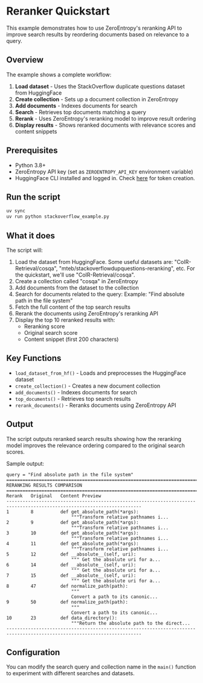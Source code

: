 # Reranker Quickstart

This example demonstrates how to use ZeroEntropy's reranking API to improve search results by reordering documents based on relevance to a query.

## Overview

The example shows a complete workflow:
1. **Load dataset** - Uses the StackOverflow duplicate questions dataset from HuggingFace
2. **Create collection** - Sets up a document collection in ZeroEntropy
3. **Add documents** - Indexes documents for search
4. **Search** - Retrieves top documents matching a query
5. **Rerank** - Uses ZeroEntropy's reranking model to improve result ordering
6. **Display results** - Shows reranked documents with relevance scores and content snippets

## Prerequisites

- Python 3.8+
- ZeroEntropy API key (set as `ZEROENTROPY_API_KEY` environment variable)
- HuggingFace CLI installed and logged in. Check [here](https://huggingface.co/settings/tokens) for token creation.

## Run the script

```bash
uv sync
uv run python stackoverflow_example.py
```

## What it does

The script will:
1. Load the dataset from HuggingFace. Some useful datasets are: "CoIR-Retrieval/cosqa", "mteb/stackoverflowdupquestions-reranking", etc. For the quickstart, we'll use "CoIR-Retrieval/cosqa".
2. Create a collection called "cosqa" in ZeroEntropy
3. Add documents from the dataset to the collection
4. Search for documents related to the query: Example: "Find absolute path in the file system"
5. Fetch the full content of the top search results
6. Rerank the documents using ZeroEntropy's reranking API
7. Display the top 10 reranked results with:
   - Reranking score
   - Original search score  
   - Content snippet (first 200 characters)

## Key Functions

- `load_dataset_from_hf()` - Loads and preprocesses the HuggingFace dataset
- `create_collection()` - Creates a new document collection
- `add_documents()` - Indexes documents for search
- `top_documents()` - Retrieves top search results
- `rerank_documents()` - Reranks documents using ZeroEntropy API

## Output

The script outputs reranked search results showing how the reranking model improves the relevance ordering compared to the original search scores.

Sample output:
```
query = "Find absolute path in the file system"
========================================================================================================================
RERANKING RESULTS COMPARISON
========================================================================================================================
Rerank   Original   Content Preview                                                       
------------------------------------------------------------------------------------------------------------------------
1        8          def get_absolute_path(*args):
                        """Transform relative pathnames i...
2        9          def get_absolute_path(*args):
                        """Transform relative pathnames i...
3        10         def get_absolute_path(*args):
                        """Transform relative pathnames i...
4        11         def get_absolute_path(*args):
                        """Transform relative pathnames i...
5        12         def __absolute__(self, uri):
                        """ Get the absolute uri for a...
6        14         def __absolute__(self, uri):
                        """ Get the absolute uri for a...
7        15         def __absolute__(self, uri):
                        """ Get the absolute uri for a...
8        47         def normalize_path(path):
                        """
                        Convert a path to its canonic...
9        50         def normalize_path(path):
                        """
                        Convert a path to its canonic...
10       23         def data_directory():
                        """Return the absolute path to the direct...
------------------------------------------------------------------------------------------------------------------------
```

## Configuration

You can modify the search query and collection name in the `main()` function to experiment with different searches and datasets.
